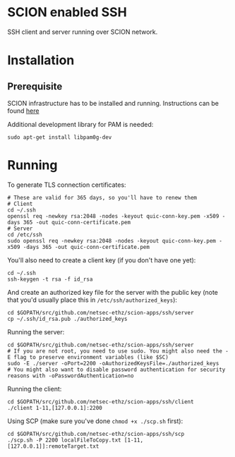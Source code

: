 # SCION enabled SSH

SSH client and server running over SCION network.

# Installation

## Prerequisite

SCION infrastructure has to be installed and running. Instructions can be found [here](https://github.com/scionproto/scion)

Additional development library for PAM is needed:
```
sudo apt-get install libpam0g-dev
```

# Running

To generate TLS connection certificates:
```
# These are valid for 365 days, so you'll have to renew them
# Client
cd ~/.ssh
openssl req -newkey rsa:2048 -nodes -keyout quic-conn-key.pem -x509 -days 365 -out quic-conn-certificate.pem
# Server
cd /etc/ssh
sudo openssl req -newkey rsa:2048 -nodes -keyout quic-conn-key.pem -x509 -days 365 -out quic-conn-certificate.pem
```

You'll also need to create a client key (if you don't have one yet):
```
cd ~/.ssh
ssh-keygen -t rsa -f id_rsa
```

And create an authorized key file for the server with the public key (note that you'd usually place this in `/etc/ssh/authorized_keys`):
```
cd $GOPATH/src/github.com/netsec-ethz/scion-apps/ssh/server
cp ~/.ssh/id_rsa.pub ./authorized_keys
```

Running the server:
```
cd $GOPATH/src/github.com/netsec-ethz/scion-apps/ssh/server
# If you are not root, you need to use sudo. You might also need the -E flag to preserve environment variables (like $SC)
sudo -E ./server -oPort=2200 -oAuthorizedKeysFile=./authorized_keys
# You might also want to disable password authentication for security reasons with -oPasswordAuthentication=no
```


Running the client:
```
cd $GOPATH/src/github.com/netsec-ethz/scion-apps/ssh/client
./client 1-11,[127.0.0.1]:2200
```

Using SCP (make sure you've done `chmod +x ./scp.sh` first):
```
cd $GOPATH/src/github.com/netsec-ethz/scion-apps/ssh/scp
./scp.sh -P 2200 localFileToCopy.txt [1-11,[127.0.0.1]]:remoteTarget.txt
```


